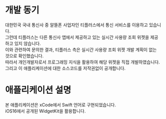 # 개발 동기
대한민국 국내 통신사 중 알뜰폰 사업자인 티플러스에서 통신 서비스를 이용하고 있습니다.<br>
그런데 티플러스는 다른 통신사 앱에서 제공하고 있는 실시간 사용량 조회 위젯을 제공하고 있지 않습니다.<br>
이와 관련하여 문의한 결과, 티플러스 측은 실시간 사용량 조회 위젯 개발 계획이 없는 것으로 확인했습니다.<br>
따라서 개인개발자로서 프로그래밍 지식을 활용하여 해당 위젯을 직접 개발하였습니다.<br>
그리고 이 애플리케이션에 대한 소스코드를 저작권없이 공개합니다.<br>

# 애플리케이션 설명
본 애플리케이션은 xCode에서 Swift 언어로 구현되었습니다.<br>
iOS16에서 공개된 WidgetKit을 활용합니다.<br>
